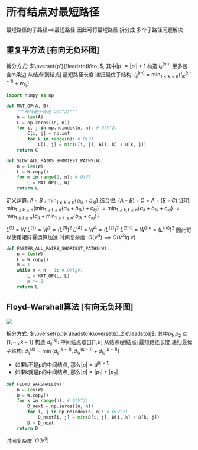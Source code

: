 

# 所有结点对最短路径

最短路径的子路径$\implies$最短路径
因此可将最短路径 拆分成 多个子路径问题解决

## 重复平方法 [有向无负环图]

拆分方式: $i\overset{p'}{\leadsto}k\to j$, 其中$|p|=|p'|+1$
构造 $l_{ij}^{(m)}$: 至多包含m条边 从结点i到结点j 最短路径长度
递归最优子结构: $l_{ij}^{(m)}=\min_{1\leq k\leq n}\{l_{ik}^{(m-1)}+w_{kj}\}$

```py
import numpy as np

def MAT_OP(A, B):
    """矩阵最小传递 O(n^3)"""
    n = len(A)
    C = np.zeros((n, n))
    for i, j in np.ndindex(n, n): # O(V^2)
        C[i, j] = np.inf
        for k in range(n): # O(V)
            C[i, j] = min(C[i, j], A[i, k] + B[k, j])
    return C

def SLOW_ALL_PAIRS_SHORTEST_PATHS(W):
    n = len(W)
    L = W.copy()
    for m in range(2, n): # O(V)
        L = MAT_OP(L, W)
    return L
```


定义运算: $A\circ B:\min_{1\leq k\leq n}\{a_{ik}+b_{kj}\}$
结合律: $(A\circ B)\circ C=A\circ(B\circ C)$
证明: $\min_{1\leq k\leq n}\{\min_{1\leq t\leq n}\{a_{it}+b_{tk}\}+c_{kj}\}$
$=\min_{1\leq k,t\leq n}\{a_{it}+b_{tk}+c_{kj}\}$
$=\min_{1\leq t\leq n}\{a_{it}+\min_{1\leq k\leq n}\{b_{tk}+c_{kj}\}\}$

$L^{(1)}=W$
$L^{(2)}=W^2=(L^{(1)})^2$
$L^{(4)}=W^4=(L^{(2)})^2$
$L^{(2m)}=W^{2m}=(L^{(m)})^2$
因此可以使用矩阵幂运算加速
时间复杂度: $O(V^4)\implies O(V^3\lg V)$

```py
def FASTER_ALL_PAIRS_SHORTEST_PATHS(W):
    n = len(W)
    L = W.copy()
    m = 1
    while m < n - 1: # O(lgV)
        L = MAT_OP(L, L)
        m *= 2
    return L
```


## Floyd-Warshall算法 [有向无负环图]

![](https://img.ethancao.cn/20241223141517.png)

拆分方式: $i\overset{p_1}{\leadsto}k\overset{p_2}{\leadsto}j$, 其中$p_1,p_2\subseteq\{1,\cdots,k-1\}$
构造 $d_{ij}^{(k)}$: 中间结点取自$[1,k]$ 从结点i到结点j 最短路径长度
递归最优子结构: $d_{ij}^{(k)}=\min(d_{ij}^{(k-1)},d_{ik}^{(k-1)}+d_{kj}^{(k-1)})$
- 如果k不是p的中间结点, 那么$|p|=d^{(k-1)}$
- 如果k就是p的中间结点, 那么$|p|=|p_1|+|p_2|$

```py
def FLOYD_WARSHALL(W):
    n = len(W)
    D = W.copy()
    for k in range(n): # O(V^3)
        D_next = np.zeros((n, n))
        for i, j in np.ndindex(n, n): # O(V^2)
            D_next[i, j] = min(D[i, j], D[i, k] + D[k, j])
        D = D_next
    return D
```

时间复杂度: $O(V^3)$

